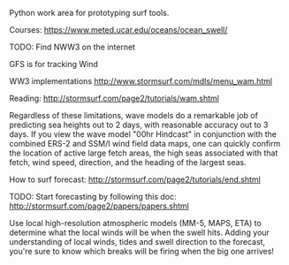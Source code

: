 Python work area for prototyping surf tools.

Courses:
https://www.meted.ucar.edu/oceans/ocean_swell/

TODO:
Find NWW3 on the internet

GFS is for tracking Wind

WW3 implementations
http://www.stormsurf.com/mdls/menu_wam.html

Reading: 
http://stormsurf.com/page2/tutorials/wam.shtml

Regardless of these limitations, wave models do a remarkable job of predicting sea heights out to 2 days, with reasonable accuracy out to 3 days. If you view the wave model "00hr Hindcast" in conjunction with the combined ERS-2 and SSM/I wind field data maps, one can quickly confirm the location of active large fetch areas, the high seas associated with that fetch, wind speed, direction, and the heading of the largest seas.

How to surf forecast:
http://stormsurf.com/page2/tutorials/end.shtml


TODO: 
Start forecasting by following this doc:
http://stormsurf.com/page2/papers/papers.shtml

Use local high-resolution atmospheric models (MM-5, MAPS, ETA) to determine what the local winds will be when the swell hits. Adding your understanding of local winds, tides and swell direction to the forecast, you're sure to know which breaks will be firing when the big one arrives! 
